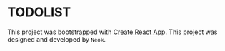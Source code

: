 # TODOLIST

This project was bootstrapped with [Create React App](https://github.com/facebook/create-react-app).
This project was designed and developed by `Neok`.
